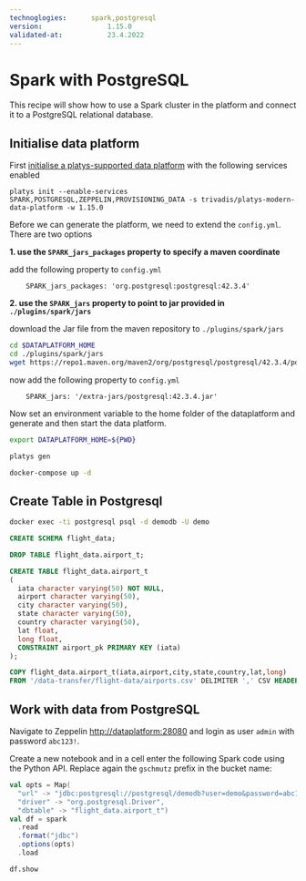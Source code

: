 ```yaml
---
technoglogies:      spark,postgresql
version:				1.15.0
validated-at:			23.4.2022
---
```


# Spark with PostgreSQL

This recipe will show how to use a Spark cluster in the platform and connect it to a PostgreSQL relational database.

## Initialise data platform

First [initialise a platys-supported data platform](../documentation/getting-started.md) with the following services enabled

```
platys init --enable-services SPARK,POSTGRESQL,ZEPPELIN,PROVISIONING_DATA -s trivadis/platys-modern-data-platform -w 1.15.0
```

Before we can generate the platform, we need to extend the `config.yml`. There are two options

**1. use the `SPARK_jars_packages` property to specify a maven coordinate**

add the following property to `config.yml`

```
    SPARK_jars_packages: 'org.postgresql:postgresql:42.3.4'
```

**2. use the `SPARK_jars` property to point to jar provided in `./plugins/spark/jars`**

download the Jar file from the maven repository to `./plugins/spark/jars`

```bash
cd $DATAPLATFORM_HOME
cd ./plugins/spark/jars
wget https://repo1.maven.org/maven2/org/postgresql/postgresql/42.3.4/postgresql-42.3.4.jar -O postgresql-42.3.4.jar
```

now add the following property to `config.yml`

```
    SPARK_jars: '/extra-jars/postgresql:42.3.4.jar'
```


Now set an environment variable to the home folder of the dataplatform and generate and then start the data platform.

```bash
export DATAPLATFORM_HOME=${PWD}

platys gen

docker-compose up -d
```

## Create Table in Postgresql

```bash
docker exec -ti postgresql psql -d demodb -U demo
```

```sql
CREATE SCHEMA flight_data;

DROP TABLE flight_data.airport_t;

CREATE TABLE flight_data.airport_t
(
  iata character varying(50) NOT NULL,
  airport character varying(50),
  city character varying(50),
  state character varying(50),
  country character varying(50),
  lat float,
  long float,
  CONSTRAINT airport_pk PRIMARY KEY (iata)
);
```

```sql
COPY flight_data.airport_t(iata,airport,city,state,country,lat,long)
FROM '/data-transfer/flight-data/airports.csv' DELIMITER ',' CSV HEADER;
```

## Work with data from PostgreSQL

Navigate to Zeppelin <http://dataplatform:28080> and login as user `admin` with password `abc123!`.

Create a new notebook and in a cell enter the following Spark code using the Python API. Replace again the `gschmutz` prefix in the bucket name:

```scala
val opts = Map(
  "url" -> "jdbc:postgresql://postgresql/demodb?user=demo&password=abc123!",
  "driver" -> "org.postgresql.Driver",
  "dbtable" -> "flight_data.airport_t")
val df = spark
  .read
  .format("jdbc")
  .options(opts)
  .load
```

```
df.show
```
